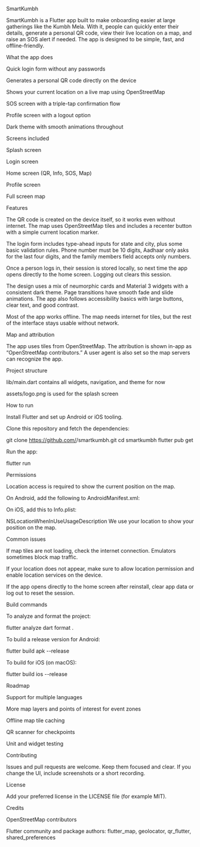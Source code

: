 SmartKumbh

SmartKumbh is a Flutter app built to make onboarding easier at large gatherings like the Kumbh Mela. With it, people can quickly enter their details, generate a personal QR code, view their live location on a map, and raise an SOS alert if needed. The app is designed to be simple, fast, and offline-friendly.

What the app does

Quick login form without any passwords

Generates a personal QR code directly on the device

Shows your current location on a live map using OpenStreetMap

SOS screen with a triple-tap confirmation flow

Profile screen with a logout option

Dark theme with smooth animations throughout

Screens included

Splash screen

Login screen

Home screen (QR, Info, SOS, Map)

Profile screen

Full screen map

Features

The QR code is created on the device itself, so it works even without internet. The map uses OpenStreetMap tiles and includes a recenter button with a simple current location marker.

The login form includes type-ahead inputs for state and city, plus some basic validation rules. Phone number must be 10 digits, Aadhaar only asks for the last four digits, and the family members field accepts only numbers.

Once a person logs in, their session is stored locally, so next time the app opens directly to the home screen. Logging out clears this session.

The design uses a mix of neumorphic cards and Material 3 widgets with a consistent dark theme. Page transitions have smooth fade and slide animations. The app also follows accessibility basics with large buttons, clear text, and good contrast.

Most of the app works offline. The map needs internet for tiles, but the rest of the interface stays usable without network.

Map and attribution

The app uses tiles from OpenStreetMap. The attribution is shown in-app as “OpenStreetMap contributors.” A user agent is also set so the map servers can recognize the app.

Project structure

lib/main.dart contains all widgets, navigation, and theme for now

assets/logo.png is used for the splash screen

How to run

Install Flutter and set up Android or iOS tooling.

Clone this repository and fetch the dependencies:

git clone https://github.com/<your-username>/smartkumbh.git
cd smartkumbh
flutter pub get


Run the app:

flutter run

Permissions

Location access is required to show the current position on the map.

On Android, add the following to AndroidManifest.xml:

<uses-permission android:name="android.permission.ACCESS_FINE_LOCATION"/>
<uses-permission android:name="android.permission.ACCESS_COARSE_LOCATION"/>


On iOS, add this to Info.plist:

<key>NSLocationWhenInUseUsageDescription</key>
<string>We use your location to show your position on the map.</string>

Common issues

If map tiles are not loading, check the internet connection. Emulators sometimes block map traffic.

If your location does not appear, make sure to allow location permission and enable location services on the device.

If the app opens directly to the home screen after reinstall, clear app data or log out to reset the session.

Build commands

To analyze and format the project:

flutter analyze
dart format .


To build a release version for Android:

flutter build apk --release


To build for iOS (on macOS):

flutter build ios --release

Roadmap

Support for multiple languages

More map layers and points of interest for event zones

Offline map tile caching

QR scanner for checkpoints

Unit and widget testing

Contributing

Issues and pull requests are welcome. Keep them focused and clear. If you change the UI, include screenshots or a short recording.

License

Add your preferred license in the LICENSE file (for example MIT).

Credits

OpenStreetMap contributors

Flutter community and package authors: flutter_map, geolocator, qr_flutter, shared_preferences
